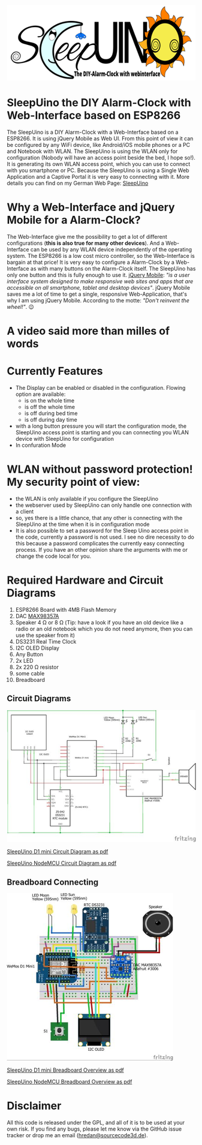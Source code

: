 ![SleepUino DIY Alarm-Clock with webinterface](/SleepUino/data/Logo_en.png)
# SleepUino the DIY Alarm-Clock with Web-Interface based on ESP8266
The SleepUino is a DIY Alarm-Clock with a Web-Interface based on a ESP8266. It is using jQuery Mobile as Web UI. From this point of view it can be configured by any WiFi device, like Android/iOS mobile phones or a PC and Notebook with WLAN. The SleepUino is using the WLAN only for configuration (Nobody will have an access point beside the bed, I hope so!). It is generating its own WLAN access point, which you can use to connect with you smartphone or PC. Because the SleepUino is using a Single Web Application and a Captive Portal it is very easy to connecting with it. More details you can find on my German Web Page: 
<a href="https://www.sleepuino.sourcecode3d.de/" target="_blank">SleepUino</a>

# Why a Web-Interface and jQuery Mobile for a Alarm-Clock?
The Web-Interface give me the possibility to get a lot of different configurations (**this is also true for many other devices**). And a Web-Interface can be used by any WLAN device independently of the operating system. The ESP8266 is a low cost micro controller, so the Web-Interface is bargain at that price! It is very easy to configure a Alarm-Clock by a Web-Interface as with many buttons on the Alarm-Clock itself. The SleepUino has only one button and this is fully enough to use it. [jQuery Mobile](https://jquerymobile.com/): *"is a user interface system designed to make responsive web sites and apps that are accessible on all smartphone, tablet and desktop devices"*. jQuery Mobile saves me a lot of time to get a single, responsive Web-Application, that's why I am using jQuery Mobile. According to the motte: *"Don't reinvent the wheel!"*. 😉

# A video said more than milles of words

# Currently Features
- The Display can be enabled or disabled in the configuration. Flowing option are available:
  - is on the whole time
  - is off the whole time
  - is off during bed time
  - is off during day time
- with a long button pressure you will start the configuration mode, the SleepUino access point is starting and you can connecting you WLAN device with SleepUino for configuration
- In confuration Mode

# WLAN without password protection! My security point of view:
* the WLAN is only available if you configure the SleepUino
* the webserver used by SleepUino can only handle one connection with a client
* so, yes there is a little chance, that any other is connecting with the SleepUino at the time when it is in configuration mode
* It is also possible to set a password for the Sleep Uino access point in the code, currently a password is not used. I see no dire necessity to do this because a password complicates the currently easy connecting process. If you have an other opinion share the arguments with me or change the code local for you.

# Required Hardware and Circuit Diagrams
1. ESP8266 Board with 4MB Flash Memory
2. DAC [MAX98357A](https://www.adafruit.com/product/3006)
3. Speaker 4 Ω or 8 Ω (Tip: have a look if you have an old device like a radio or an old notebook which you do not need anymore, then you can use the speaker from it)
4. DS3231 Real Time Clock
5. I2C OLED Display
6. Any Button
7. 2x LED
8. 2x 220 Ω resistor
9. some cable
10. Breadboard

## Circuit Diagrams
![SleepUino D1 mini Circuit Diagram](/CircuitDiagram/Images/SleepUino_ESP_Mini_Schaltplan.jpg)

[SleepUino D1 mini Circuit Diagram as pdf](/CircuitDiagram/SleepUino_ESP_D1_Mini_CircuitDiagram.pdf)

[SleepUino NodeMCU Circuit Diagram as pdf](/CircuitDiagram/SleepUino_ESP_NodeMCU_V3_CircuitDiagram.pdf)

## Breadboard Connecting
![SleepUino ESP WeMos D1 mini](/CircuitDiagram/Images/SleepUino_ESP_Mini_Breadboard.jpg)

[SleepUino D1 mini Breadboard Overview as pdf](/CircuitDiagram/SleepUino_ESP_D1_Mini_MiniBreadboard.pdf)

[SleepUino NodeMCU Breadboard Overview as pdf](/CircuitDiagram/SleepUino_ESP_NodeMCU_V3_Breadboard.pdf)

# Disclaimer
All this code is released under the GPL, and all of it is to be used at your own risk. If you find any bugs, please let me know via the GitHub issue tracker or drop me an email ([hredan@sourcecode3d.de](mailto:hredan@sourcecode3d.de)).


